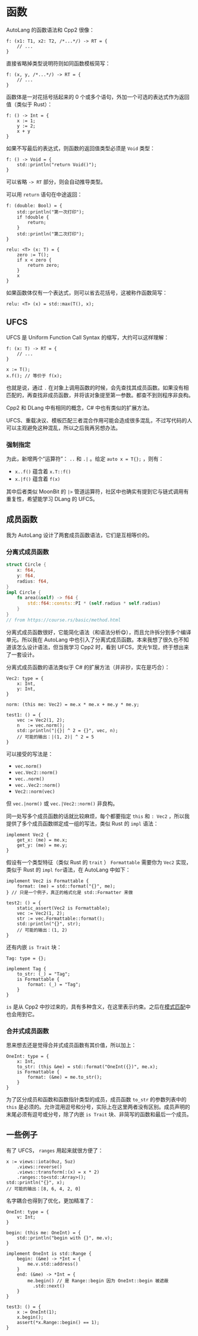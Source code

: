 # 函数

AutoLang 的函数语法和 Cpp2 很像：

```autolang
f: (x1: T1, x2: T2, /*...*/) -> RT = {
    // ...
}
```

直接省略掉类型说明符则如同函数模板简写：

```autolang
f: (x, y, /*...*/) -> RT = {
    // ...
}
```

函数体是一对花括号括起来的 0 个或多个语句，外加一个可选的表达式作为返回值（类似于 Rust）：

```autolang
f: () -> Int = {
    x := 1;
    y := 2;
    x + y
}
```

如果不写最后的表达式，则函数的返回值类型必须是 `Void` 类型：

```autolang
f: () -> Void = {
    std::println("return Void()");
}
```

可以省略 `-> RT` 部分，则会自动推导类型。

可以用 `return` 语句在中途返回：

```autolang
f: (double: Bool) = {
    std::println("第一次打印");
    if !double {
        return;
    }
    std::println("第二次打印");
}

relu: <T> (x: T) = {
    zero := T();
    if x < zero {
        return zero;
    }
    x
}
```

如果函数体仅有一个表达式，则可以省去花括号，这被称作函数简写：

```autolang
relu: <T> (x) = std::max(T(), x);
```

## UFCS

UFCS 是 Uniform Function Call Syntax 的缩写，大约可以这样理解：

```autolang
f: (x: T) -> RT = {
    // ...
}

x := T();
x.f(); // 等价于 f(x);
```

也就是说，通过 `.` 在对象上调用函数的时候，会先查找其成员函数。如果没有相匹配的，再查找非成员函数，并将该对象提至第一参数。都查不到则程序非良构。

Cpp2 和 DLang 中有相同的概念，C# 中也有类似的扩展方法。

UFCS、重载决议、模板匹配三者混合作用可能会造成很多混乱，不过写代码的人可以主观避免这种混乱，所以之后我再另想办法。

### 强制指定

为此，新增两个“运算符”： `..` 和 `.|` 。给定 `auto x = T{};` ，则有：

- `x..f()` 蕴含着 `x.T::f()`
- `x.|f()` 蕴含着 `f(x)`

其中后者类似 MoonBit 的 `|>` 管道运算符，社区中也确实有提到它与链式调用有重复性，希望能学习 DLang 的 UFCS。

## 成员函数

我为 AutoLang 设计了两套成员函数语法，它们是互相等价的。

### 分离式成员函数

```rust
struct Circle {
    x: f64,
    y: f64,
    radius: f64,
}
impl Circle {
    fn area(&self) -> f64 {
        std::f64::consts::PI * (self.radius * self.radius)
    }
}
// from https://course.rs/basic/method.html
```

分离式成员函数很好，它能简化语法（和语法分析😋），而且允许拆分到多个编译单元。所以我在 AutoLang 中也引入了分离式成员函数。本来我想了很久也不知道该怎么设计语法，但当我学习 Cpp2 时，看到 UFCS，灵光乍现，终于想出来了一套设计。

分离式成员函数的语法类似于 C# 的扩展方法（并非抄，实在是巧合）：

```autolang
Vec2: type = {
    x: Int,
    y: Int,
}

norm: (this me: Vec2) = me.x * me.x + me.y * me.y;

test1: () = {
    vec := Vec2(1, 2);
    n   := vec.norm();
    std::println("|{}| ^ 2 = {}", vec, n);
    // 可能的输出：|(1, 2)| ^ 2 = 5
}
```

可以接受的写法是：

- `vec.norm()`
- `vec.Vec2::norm()`
- `vec..norm()`
- `vec..Vec2::norm()`
- `Vec2::norm(vec)`

但 `vec.|norm()` 或 `vec.|Vec2::norm()` 非良构。

同一处写多个成员函数的话就比较麻烦，每个都要指定 `this` 和 `: Vec2` ，所以我提供了多个成员函数绑定成一组的写法，类似 Rust 的 `impl` 语法：

```autolang
implement Vec2 {
    get_x: (me) = me.x;
    get_y: (me) = me.y;
}
```

假设有一个类型特征（类似 Rust 的 `trait` ） `Formattable` 需要你为 `Vec2` 实现，类似于 Rust 的 `impl` `for`语法，在 AutoLang 中如下：

```autolang
implement Vec2 is Formattable {
    format: (me) = std::format("{}", me);
} // 只是一个例子，真正的格式化是 std::Formatter 来做

test2: () = {
    static_assert(Vec2 is Formattable);
    vec := Vec2(1, 2);
    str := vec.Formattable::format();
    std::println("{}", str);
    // 可能的输出：(1, 2)
}
```

还有内嵌 `is Trait` 块：

```autolang
Tag: type = {};

implement Tag {
    to_str: (_) = "Tag";
    is Formattable {
        format: (_) = "Tag";
    }
}
```

`is` 是从 Cpp2 中抄过来的，具有多种含义，在这里表示约束。之后在[模式匹配](pattern-matching)中也会用到它。

### 合并式成员函数

思来想去还是觉得合并式成员函数有其价值，所以加上：

```autolang
OneInt: type = {
    x: Int,
    to_str: (this &me) = std::format("OneInt({})", me.x);
    is Formattable {
        format: (&me) = me.to_str();
    }
}
```

为了区分成员和函数和函数指针类型的成员，成员函数 `to_str` 的参数列表中的 `this` 是必须的。允许混用逗号和分号，实际上在这里两者没有区别。成员声明的末尾必须有逗号或分号，除了内嵌 `is Trait` 块、非简写的函数和最后一个成员。

## 一些例子

有了 UFCS， `ranges` 用起来就很方便了：

```autolang
x := views::iota(0uz, 5uz)
    .views::reverse()
    .views::transform(:(x) = x * 2)
    .ranges::to<std::Array>();
std::println("{}", x);
// 可能的输出：[8, 6, 4, 2, 0]
```

名字耦合也得到了优化，更加精准了：

```autolang
OneInt: type = {
    v: Int;
}

begin: (this me: OneInt) = {
    std::println("begin with {}", me.v);
}

implement OneInt is std::Range {
    begin: (&me) -> *Int = {
        me.v.std::address()
    }
    end: (&me) -> *Int = {
        me.begin() // 是 Range::begin 因为 OneInt::begin 被遮蔽
          .std::next()
    }
}

test3: () = {
    x := OneInt(1);
    x.begin();
    assert(*x.Range::begin() == 1);
}
```
